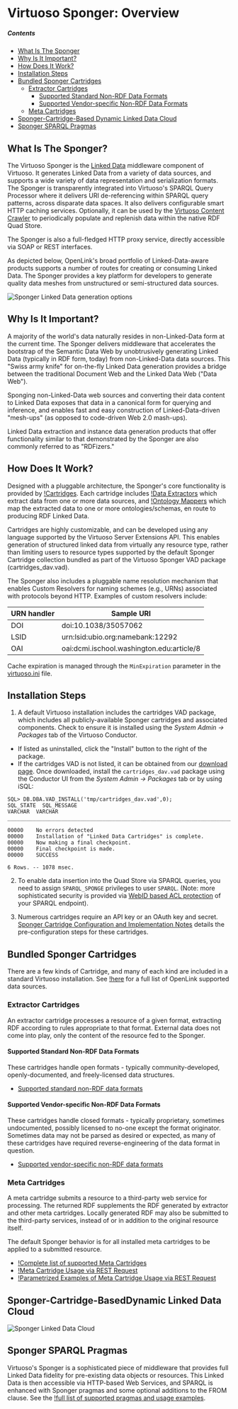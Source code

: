 # Virtuoso Sponger: Overview

##### Contents

  * [What Is The Sponger](#what-is-the-sponger)
  * [Why Is It Important?](#why-is-it-important)
  * [How Does It Work?](#how-does-it-work)
  * [Installation Steps](#installation-steps)
  * [Bundled Sponger Cartridges](#bundled-sponger-cartridges)
    * [Extractor Cartridges](#extractor-cartridges)
      * [Supported Standard Non-RDF Data Formats](#standard-non-rdf-data-formats)
      * [Supported Vendor-specific Non-RDF Data Formats](#vendor-non-rdf-data-formats) 
    * [Meta Cartridges](#meta-cartridges)
  * [Sponger-Cartridge-Based Dynamic Linked Data Cloud](#sponger-linked-data-cloud)
  * [Sponger SPARQL Pragmas](#sponger-sparql-pragmas)

<a id="what-is-the-sponger"></a>
## What Is The Sponger?

The Virtuoso Sponger is the [Linked Data](http://dbpedia.org/resource/Linked_Data) middleware 
component of Virtuoso. It generates Linked Data from a variety of data sources, and supports 
a wide variety of data representation and serialization formats. The Sponger is transparently 
integrated into Virtuoso's SPARQL Query Processor where it delivers URI de-referencing within 
SPARQL query patterns, across disparate data spaces. It also delivers configurable smart HTTP 
caching services. Optionally, it can be used by the 
[Virtuoso Content Crawler](http://docs.openlinksw.com/virtuoso/admui.webservices.html#importtargets) 
to periodically populate and replenish data within the native RDF Quad Store. 

The Sponger is also a full-fledged HTTP proxy service, directly accessible via SOAP or REST interfaces.

As depicted below, OpenLink's broad portfolio of Linked-Data-aware products supports a number of 
routes for creating or consuming Linked Data. The Sponger provides a key platform for developers 
to generate quality data meshes from unstructured or semi-structured data sources.

![Sponger Linked Data generation options](./img/Sponger_LinkedDataGenOptions_2014_v3.png "Sponger Linked Data generation options")

<a id="why-is-it-important"></a>
## Why Is It Important?

A majority of the world's data naturally resides in non-Linked-Data form at the current time. The 
Sponger delivers middleware that accelerates the bootstrap of the Semantic Data Web by unobtrusively 
generating Linked Data (typically in RDF form, today) from non-Linked-Data data sources. This "Swiss 
army knife" for on-the-fly Linked Data generation provides a bridge between the traditional Document 
Web and the Linked Data Web ("Data Web").

Sponging non-Linked-Data web sources and converting their data content to Linked Data exposes that 
data in a canonical form for querying and inference, and enables fast and easy construction of 
Linked-Data-driven "mesh-ups" (as opposed to code-driven Web 2.0 mash-ups).

Linked Data extraction and instance data generation products that offer functionality similar to 
that demonstrated by the Sponger are also commonly referred to as "RDFizers."

<a id="how-does-it-work"></a>
## How Does It Work?

Designed with a pluggable architecture, the Sponger's core functionality is provided by 
[!Cartridges](#VirtSpongerCartridge). Each cartridge includes [!Data Extractors](#VirtSpongerCartridgeExtractor) 
which extract data from one or more data sources, and [!Ontology Mappers](#VirtSpongerCartridgeOntologyMapper) 
which map the extracted data to one or more ontologies/schemas, en route to producing RDF Linked Data.

Cartridges are highly customizable, and can be developed using any language supported by the Virtuoso 
Server Extensions API.  This enables generation of structured linked data from virtually any resource 
type, rather than limiting users to resource types supported by the default Sponger Cartridge collection 
bundled as part of the Virtuoso Sponger VAD package (cartridges_dav.vad).

The Sponger also includes a pluggable name resolution mechanism that enables Custom Resolvers for naming schemes 
(e.g., URNs) associated with protocols beyond HTTP. Examples of custom resolvers include:


| URN handler | Sample URI | 
|--- |--- |
| DOI | doi:10.1038/35057062 |
| LSID | urn:lsid:ubio.org:namebank:12292 |
| OAI | oai:dcmi.ischool.washington.edu:article/8 | 

Cache expiration is managed through the `MinExpiration` parameter in the [virtuoso.ini](http://docs.openlinksw.com/virtuoso/dbadm/#virtini) file. 

<a id="installation-steps"></a>
## Installation Steps

1) A default Virtuoso installation includes the cartridges VAD package, which includes 
all publicly-available Sponger cartridges and associated components. Check to ensure it is installed using 
the *System Admin -> Packages* tab of the Virtuoso Conductor.

  * If listed as uninstalled, click the "Install" button to the right of the package.
  * If the cartridges VAD is not listed, it can be obtained from our [download page](https://shop.openlinksw.com/license_generator/vad/).
Once downloaded, install the 
`cartridges_dav.vad` package using the Conductor UI from the 
*System Admin -> Packages* tab or by using iSQL: 

```
SQL> DB.DBA.VAD_INSTALL('tmp/cartridges_dav.vad',0);
SQL_STATE  SQL_MESSAGE
VARCHAR  VARCHAR
_______________________________________________________________________________

00000    No errors detected
00000    Installation of "Linked Data Cartridges" is complete.
00000    Now making a final checkpoint.
00000    Final checkpoint is made.
00000    SUCCESS

6 Rows. -- 1078 msec.
```

2) To enable data insertion into the Quad Store via SPARQL queries, you need to 
assign 
`SPARQL_SPONGE` privileges to user `SPARQL`. (Note: more sophisticated security 
is provided via [WebID based ACL protection](http://vos.openlinksw.com/owiki/wiki/VOS/ValQuickStartGuide) of your SPARQL endpoint).

3) Numerous cartridges require an API key or an OAuth key and secret.
[Sponger Cartridge Configuration and Implementation Notes](http://vos.openlinksw.com/owiki/wiki/VOS/VirtConfigureCartridges) details the pre-configuration steps for these cartridges.

<a id="bundled-sponger-cartridges"></a>
## Bundled Sponger Cartridges

There are a few kinds of Cartridge, and many of each kind are included in a standard Virtuoso installation.
See [!here](#VirtSpongerCartridgeSupportedDataSources) for a full list of OpenLink supported data sources.

<a id="extractor-cartridges"></a>
### Extractor Cartridges

An extractor cartridge processes a resource of a given format, extracting RDF according to rules appropriate 
to that format.  External data does not come into play, only the content of the resource fed to the Sponger.

<a id="standard-non-rdf-data-formats"></a>
#### Supported Standard Non-RDF Data Formats 

These cartridges handle open formats - typically community-developed, openly-documented, and 
freely-licensed data structures.

  * [Supported standard non-RDF data formats](http://vos.openlinksw.com/owiki/wiki/VOS/VirtSpongerCartridgeSupportedDataSourcesNonRDF)

<a id="vendor-non-rdf-data-formats"></a>
#### Supported Vendor-specific Non-RDF Data Formats 

These cartridges handle closed formats - typically proprietary, sometimes undocumented, possibly 
licensed to no-one except the format originator. Sometimes data may not be parsed as desired or expected, 
as many of these cartridges have required reverse-engineering of the data format in question.

  * [Supported vendor-specific non-RDF data formats](http://vos.openlinksw.com/owiki/wiki/VOS/VirtSpongerCartridgeSupportedDataSourcesVendorNonRDF)

<a id="meta-cartridges"></a>
### Meta Cartridges

A meta cartridge submits a resource to a third-party web service for processing. The returned RDF supplements 
the RDF generated by extractor and other meta cartridges. Locally generated RDF may also be submitted to 
the third-party services, instead of or in addition to the original resource itself.

The default Sponger behavior is for all installed meta cartridges to be applied to a submitted resource.

   * [!Complete list of supported Meta Cartridges](#VirtSpongerCartridgeSupportedDataSourcesMeta)
   * [!Meta Cartridge Usage via REST Request](#VirtSpongerCartridgeSupportedDataSourcesMetaREST)
   * [!Parametrized Examples of Meta Cartridge Usage via REST Request](#VirtSpongerCartridgeSupportedDataSourcesMetaRESTExamples)

<a id="sponger-linked-data-cloud"></a>
## Sponger-Cartridge-BasedDynamic Linked Data Cloud

![Sponger Linked Data Cloud](./img/sponger_cloud.png "Sponger Linked Data Cloud")

<a id="sponger-sparql-pragmas"></a>
## Sponger SPARQL Pragmas

Virtuoso's Sponger is a sophisticated piece of middleware that provides full Linked Data fidelity for pre-existing data objects or resources. This Linked Data is then accessible via HTTP-based Web Services, and SPARQL is enhanced with Sponger pragmas and some optional additions to the FROM clause. See the [!full list of supported pragmas and usage examples](#VirtSpongerLinkedDataHooksIntoSPARQL).

